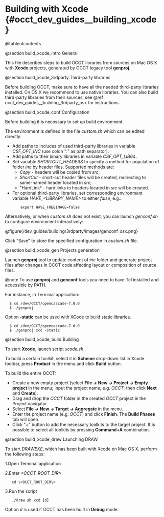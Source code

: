 Building with Xcode {#occt_dev_guides__building_xcode}
===================

@tableofcontents

@section build_xcode_intro General

This file describes steps to build OCCT libraries from sources on Mac OS X with **Xcode** projects, generated by OCCT legacy tool **genproj**.

@section build_xcode_3rdparty Third-party libraries

Before building OCCT, make sure to have all the needed third-party libraries installed.
On OS X we recommend to use native libraries.
You can also build third-party libraries from their sources, see @ref occt_dev_guides__building_3rdparty_osx for instructions.

@section build_xcode_conf Configuration

Before building it is necessary to set up build environment.

The environment is defined in the file *custom.sh* which can be edited directly:

* Add paths to includes of used third-party libraries in variable *CSF_OPT_INC* (use colon ":" as path separator).
* Add paths to their binary libraries in variable  *CSF_OPT_LIB64*.
* Set variable *SHORTCUT_HEADERS* to specify a method for population of folder *inc* by header files. Supported methods are:
  * *Copy* - headers will be copied from *src*;
  * *ShortCut* - short-cut header files will be created, redirecting to same-named header located in *src*;
  * "HardLink* - hard links to headers located in *src* will be created.
* For optional  third-party libraries, set corresponding environment variable <i>HAVE_<LIBRARY_NAME></i> to either *false*,  e.g.:
~~~~~
       export HAVE_FREEIMAGE=false
~~~~~

Alternatively, or when *custom.sh* does not exist, you can launch *genconf.sh* to configure environment interactively:

@figure{/dev_guides/building/3rdparty/images/genconf_osx.png}

Click "Save" to store the specified configuration in *custom.sh* file.
  
@section build_xcode_gen Projects generation

Launch **genproj** tool to update content of *inc* folder and generate project files after changes in OCCT code affecting layout or composition of source files.

@note To use **genproj** and **genconf** tools you need to have Tcl installed and accessible by PATH.

For instance, in Terminal application:

~~~~~
  $ cd /dev/OCCT/opencascade-7.0.0
  $ ./genproj
~~~~~

Option **-static** can be used with XCode to build static libraries.

~~~~~
  $ cd /dev/OCCT/opencascade-7.0.0
  $ ./genproj xcd -static
~~~~~

@section build_xcode_build Building

To start **Xcode**, launch script *xcode.sh*.

To build a certain toolkit, select it in **Scheme** drop-down list in Xcode toolbar, press **Product** in the menu and click **Build** button. 

To build the entire OCCT:
* Create a new empty project (select **File -> New -> Project -> Empty project** in the menu; input the project name, e.g. *OCCT*; then click **Next** and **Create**).
* Drag and drop the *OCCT* folder in the created *OCCT* project in the Project navigator.
* Select **File -> New -> Target -> Aggregate** in the menu. 
* Enter the project name (e.g. *OCCT*) and click **Finish**. The **Build Phases** tab will open.  
* Click "+" button to add the necessary toolkits to the target project. It is possible to select all toolkits by pressing **Command+A** combination. 

@section build_xcode_draw Launching DRAW

To start *DRAWEXE*, which has been built with Xcode on Mac OS X, perform the following steps:

1.Open Terminal application

2.Enter <i>\<OCCT_ROOT_DIR\></i>:
~~~~~
   cd \<OCCT_ROOT_DIR\>
~~~~~

3.Run the script
~~~~~
   ./draw.sh xcd [d]
~~~~~

Option *d* is used if OCCT has been built in **Debug** mode.
